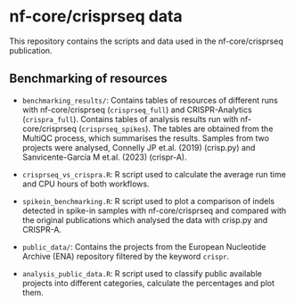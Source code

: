 # nf-core/crisprseq data

This repository contains the scripts and data used in the nf-core/crisprseq publication.

## Benchmarking of resources

- `benchmarking_results/`:
    Contains tables of resources of different runs with nf-core/crisprseq (`crisprseq_full`) and CRISPR-Analytics (`crispra_full`).
    Contains tables of analysis results run with nf-core/crisprseq (`crisprseq_spikes`). The tables are obtained from the MultiQC process, which summarises the results. Samples from two projects were analysed, Connelly JP et.al. (2019) (crisp.py) and Sanvicente-García M et.al. (2023) (crispr-A).

- `crisprseq_vs_crispra.R`:
    R script used to calculate the average run time and CPU hours of both workflows.

- `spikein_benchmarking.R`:
    R script used to plot a comparison of indels detected in spike-in samples with nf-core/crisprseq and compared with the original publications which analysed the data with crisp.py and CRISPR-A.

- `public_data/`:
    Contains the projects from the European Nucleotide Archive (ENA) repository filtered by the keyword `crispr`.

- `analysis_public_data.R`:
    R script used to classify public available projects into different categories, calculate the percentages and plot them.